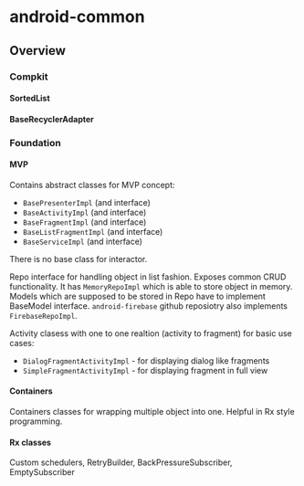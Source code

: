 # android-common

## Overview

### Compkit

#### SortedList

#### BaseRecyclerAdapter

### Foundation

#### MVP

Contains abstract classes for MVP concept:
- `BasePresenterImpl` (and interface)
- `BaseActivityImpl` (and interface)
- `BaseFragmentImpl` (and interface)
- `BaseListFragmentImpl` (and interface)
- `BaseServiceImpl` (and interface)

There is no base class for interactor.

Repo interface for handling object in list fashion. Exposes common CRUD functionality. It has `MemoryRepoImpl` which is able to store object in memory. Models which are supposed to be stored in Repo have to implement BaseModel interface. `android-firebase` github reposiotry also implements `FirebaseRepoImpl`.

Activity clasess with one to one realtion (activity to fragment) for basic use cases:
- `DialogFragmentActivityImpl` - for displaying dialog like fragments
- `SimpleFragmentActivityImpl` - for displaying fragment in full view

#### Containers

Containers classes for wrapping multiple object into one. Helpful in Rx style programming.

#### Rx classes

Custom schedulers, RetryBuilder, BackPressureSubscriber, EmptySubscriber